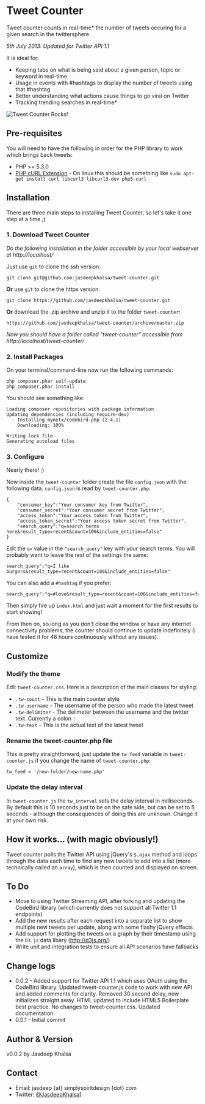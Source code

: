 # Tweet Counter #
Tweet counter counts in real-time\* the number of tweets occuring for a given search in the twittersphere.

_5th July 2013: Updated for Twitter API 1.1_

It is ideal for:
* Keeping tabs on what is being said about a given person, topic or keyword in real-time
* Usage in events with #hashtags to display the number of tweets using that #hashtag
* Better understanding what actions cause things to go viral on Twitter
* Tracking trending searches in real-time\*

![Tweet Counter Rocks!](http://simplyspiritdesign.com/img/tweet-counter.png "Tweet Counter Rocks!")

## Pre-requisites ##
You will need to have the following in order for the PHP library to work which brings back tweets:
* PHP >= 5.3.0
* [PHP cURL Extension](http://www.php.net/manual/en/curl.installation.php) - On linux this should be something like `sudo apt-get install curl libcurl3 libcurl3-dev php5-curl`

## Installation ##
There are three main steps to installing Tweet Counter, so let's take it one step at a time ;)

### 1. Download Tweet Counter ###
_Do the following installation in the folder accessible by your local webserver at http://localhost/_

Just use `git` to clone the ssh version:

    git clone git@github.com:jasdeepkhalsa/tweet-counter.git

**Or** use `git` to clone the https version:

	git clone https://github.com/jasdeepkhalsa/tweet-counter.git

**Or** download the .zip archive and unzip it to the folder `tweet-counter`:

	https://github.com/jasdeepkhalsa/tweet-counter/archive/master.zip

_Now you should have a folder called "tweet-counter" accessible from http://localhost/tweet-counter/_

### 2. Install Packages ###
On your terminal/command-line now run the following commands:

    php composer.phar self-update
    php composer.phar install

You should see something like:

    Loading composer repositories with package information
    Updating dependencies (including require-dev)
      - Installing mynetx/codebird-php (2.4.1)
        Downloading: 100%

    Writing lock file
    Generating autoload files

### 3. Configure ###
Nearly there! ;)

Now inside the `tweet-counter` folder create the file `config.json` with the following data. `config.json` is read by `tweet-counter.php`:

    {
        "consumer_key":"Your consumer key from Twitter",
        "consumer_secret":"Your consumer secret from Twitter",
        "access_token":"Your access token from Twitter",
        "access_token_secret":"Your access token secret from Twitter",
        "search_query":"q=search terms here&result_type=recent&count=100&include_entities=false"
    }

Edit the `q=` value in the `"search_query"` key with your search terms. You will probably want to leave the rest of the settings the same:

    search_query":"q=I like burgers&result_type=recent&count=100&include_entities=false"

You can also add a `#hashtag` if you prefer:

    search_query":"q=#love&result_type=recent&count=100&include_entities=false"

Then simply fire up `index.html` and just wait a moment for the first results to start showing!

From then on, so long as you don't close the window or have any internet connectivity problems, the counter should continue to update indefinitely (I have tested it for 48 hours continuously without any issues).

## Customize ##

### Modify the theme ###
Edit `tweet-counter.css`. Here is a description of the main classes for styling:
* `.tw-count` - This is the main counter style
* `.tw-username` -  The username of the person who made the latest tweet
* `.tw-delimiter` - The delimeter between the username and the twitter text. Currently a colon `:`
* `.tw-text` - This is the actual text of the latest tweet

### Rename the tweet-counter.php file ###
This is pretty straightforward, just update the `tw_feed` variable in `tweet-counter.js` if you change the name of `tweet-counter.php`:

    tw_feed = '/new-folder/new-name.php'

### Update the delay interval ###
In `tweet-counter.js` the `tw_interval` sets the delay interval in milliseconds. By default this is 10 seconds just to be on the safe side, but can be set to 5 seconds - although the consequences of doing this are unknown. Change it at your own risk.

## How it works... (with magic obviously!) ##
Tweet counter polls the Twitter API using jQuery's `$.ajax` method and loops through the data each time to find any new tweets to add into a list (more technically called an `array`), which is then counted and displayed on screen.

## To Do ##
* Move to using Twitter Streaming API, after forking and updating the CodeBird library (which currently does not support all Twitter 1.1 endpoints)
* Add the new results after each request into a separate list to show multiple new tweets per update, along with some flashy jQuery effects
* Add support for plotting the tweets on a graph by their timestamp using the `D3.js` data libary (http://d3js.org/)
* Write unit and integration tests to ensure all API scenarios have fallbacks

## Change logs ##
* 0.0.2 - Added support for Twitter API 1.1 which uses OAuth using the CodeBird library. Updated tweet-counter.js code to work with new API and added comments for clarity. Removed 30 second delay, now initializes straight away. HTML updated to include HTML5 Boilerplate best practice. No changes to tweet-counter.css. Updated documentation.
* 0.0.1 - Initial commit

## Author & Version ##
v0.0.2 by Jasdeep Khalsa

## Contact ##
* Email: jasdeep {at} simplyspiritdesign {dot} com
* Twitter: [@JasdeepKhalsa1](http://twitter.com/@JasdeepKhalsa1)